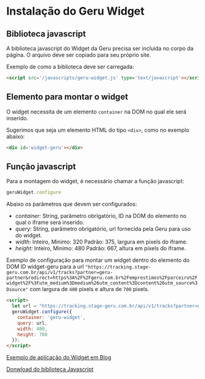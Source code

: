 # Instalação do Geru Widget

## Biblioteca javascript

A biblioteca javascript do Widget da Geru precisa ser incluída no corpo da página. O arquivo deve ser copiado para seu próprio site.

Exemplo de como a biblioteca deve ser carregada:

```html
<script src='/javascripts/geru-widget.js' type='text/javascript'></script>
```

## Elemento para montar o widget

O widget necessita de um elemento `container` na DOM no qual ele será inserido.

Sugerimos que seja um elemento HTML do tipo `<div>`, como no exemplo abaixo:

```html
<div id='widget-geru'></div>
```

## Função javascript

Para a montagem do widget, é necessário chamar a função javascript:

```javascript
geruWidget.configure
```

Abaixo os parâmetros que devem ser configurados:
* *container:* String, parâmetro obrigatório, ID na DOM do elemento no qual o iframe será inserido.
* *query:* String, parâmetro obrigatório, url fornecida pela Geru para uso do widget.
* *width:* Inteiro, Mínimo: 320 Padrão: 375, largura em pixels do iframe.
* *height:* Inteiro, Mínimo: 480 Padrão: 667, altura em pixels do iframe.

Exemplo de configuração para montar um widget dentro do elemento do DOM ID widget-geru  para a url `"https://tracking.stage-geru.com.br/api/v1/tracks?partner=geru-partner&redirect=https%3A%2F%2Fgeru.com.br%2Femprestimos%2Fparceiro%2Fwidget%2F%3Futm_medium%3Dmedium%26utm_content%3Dcontent%26utm_source%3Dsource"` com largura de `400` pixels e altura de `700` pixels.

```html
<script>
  let url = "https://tracking.stage-geru.com.br/api/v1/tracks?partner=geru-partner&redirect=https%3A%2F%2Fgeru.com.br%2Femprestimos%2Fparceiro%2Fwidget%2F%3Futm_medium%3Dmedium%26utm_content%3Dcontent%26utm_source%3Dsource";
  geruWidget.configure({
    container: 'geru-widget',
    query: url,
    width: 400,
    height: 700
  });
</script>
```

[Exemplo de aplicação do Widget em Blog](http://wwww.geru.com.br)

[Donwload do biblioteca Javascript](http://wwww.geru.com.br)
